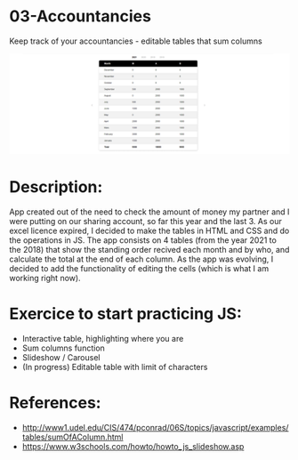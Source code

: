 # 03-Accountancies
Keep track of your accountancies - editable tables that sum columns

![Alt Text](https://raw.githubusercontent.com/AnnaZaragoza/03-Accountancies/main/accountancies/gif/gif.gif)

# Description:
App created out of the need to check the amount of money my partner and I were putting on our sharing account, so far this year and the last 3.
As our excel licence expired, I decided to make the tables in HTML and CSS and do the operations in JS.
The app consists on 4 tables (from the year 2021 to the 2018) that show the standing order recived each month and by who, and calculate the total at the end of each column.
As the app was evolving, I decided to add the functionality of editing the cells (which is what I am working right now).

# Exercice to start practicing JS:
* Interactive table, highlighting where you are
* Sum columns function
* Slideshow / Carousel
* (In progress) Editable table with limit of characters

# References:
* http://www1.udel.edu/CIS/474/pconrad/06S/topics/javascript/examples/tables/sumOfAColumn.html
* https://www.w3schools.com/howto/howto_js_slideshow.asp
